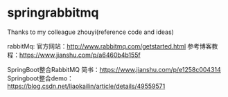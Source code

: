 # springrabbitmq

Thanks to my colleague zhouyi(reference code and ideas)

rabbitMq:
      官方网站：http://www.rabbitmq.com/getstarted.html
  参考博客教程：https://www.jianshu.com/p/a6460b4b155f  

SpringBoot整合RabbitMQ
   简书：https://www.jianshu.com/p/e1258c004314
   Springboot整合demo：https://blog.csdn.net/liaokailin/article/details/49559571